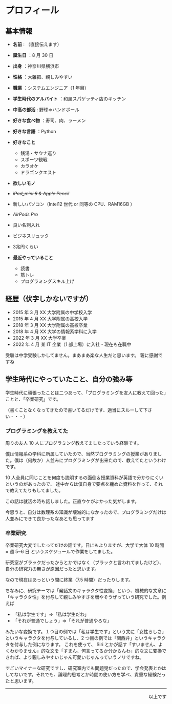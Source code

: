 # プロフィール

## 基本情報

- **名前** : （直接伝えます）
- **誕生日** ：8 月 30 日
- **出身** ：神奈川県横浜市 
- **性格** ：大雑把、親しみやすい
- **職業** ：システムエンジニア（1 年目）
- **学生時代のアルバイト** ：和風スパゲッティ店のキッチン
- **中高の部活** : 野球⇒ハンドボール
- **好きな食べ物** ：寿司、肉、ラーメン
- **好きな言語** ：Python
- **好きなこと**
  - 銭湯・サウナ巡り
  - スポーツ観戦
  - カラオケ
  - ドラゴンクエスト
  
-  **欲しいモノ**

  - ~~_iPad_mini 6 & Apple Pencil_~~
  - 新しいパソコン（Intel12 世代 or 同等の CPU、RAM16GB ）
  - _AirPods Pro_
  - 良い名刺入れ
  - ビジネスリュック
  - 3兆円くらい

- **最近やっていること**
  - 読書
  - 筋トレ
  - プログラミングスキル上げ

## 経歴（伏字しかないですが）

- 2015 年 3 月 XX 大学附属の中学校入学
- 2015 年 4 月 XX 大学附属の高校入学
- 2018 年 3 月 XX 大学附属の高校卒業
- 2018 年 4 月 XX 大学の情報系学科に入学
- 2022 年 3 月 XX 大学卒業
- 2022 年 4 月 某 IT 企業（1 部上場）に入社・現在も在職中

受験は中学受験しかしてません。まあまあ楽な人生だと思います。
親に感謝ですね

## 学生時代にやっていたこと、自分の強み等

学生時代に頑張ったことは二つあって、「プログラミングを友人に教えて回った」ことと、「卒業研究」です。

（書くことなくなってきたので書いてるだけです、適当にスルーして下さい・・・）

### プログラミングを教えてた

周りの友人 10 人にプログラミング教えてましたっていう経験です。

僕は情報系の学科に所属していたので、当然プログラミングの授業がありました。僕は（何故か）人並みにプログラミングが出来たので、教えてたというわけです。

10 人全員に同じことを何度も説明するの面倒＆授業資料が英語で分かりにくいというのがあったので、
途中からは僕自身で要点を纏めた資料を作って、それで教えてたりもしてました。

この話は就活の時も話しました。正直ウケがよかった気がします。

今思うと、自分は数理系の知識が壊滅的になかったので、プログラミングだけは人並みにできて良かったなあとも思ってます

### 卒業研究

卒業研究大変でしたってだけの話です。日にもよりますが、大学で大体 10 時間 × 週 5~6 日 というスケジュールで作業をしてました。

研究室がブラックだったからとかではなく（ブラックと言われてましたけど）、自分の研究力の無さが原因だったと思います。

なので現在はあっという間に終業（7.5 時間）だったりします。

ちなみに、研究テーマは「発話文のキャラクタ性変換」という、機械的な文章に「キャラクタ性」を付与して親しみやすさを増やそうぜっていう研究でした。例えば

- 「私は学生です」⇒「私は学生だわ」
- 「それが普通でしょう」⇒「それが普通やろな」

みたいな変換です。１つ目の例では「私は学生です」という文に「女性らしさ」というキャラクタを付与しているし、2 つ目の例では「関西弁」というキャラクタを付与した例になります。
これを使って、 Siri とかが話す「すいません、よくわかりません」的な文を「すまん、何言ってるか分からんわ」的な文に変換できれば、より親しみやすいじゃん可愛いじゃんっていうノリですね。

すごいマイナーな研究ですし、研究室内でも問題児だったので、学会発表とかはしてないです。それでも、論理的思考とか時間の使い方を学べ、貴重な経験だったと思います。

---

<div style="text-align: right;">
  以上です
</div>
